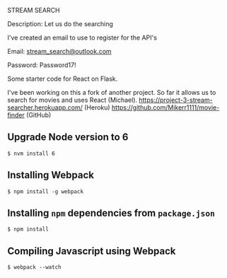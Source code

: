STREAM SEARCH

Description:
Let us do the searching


I've created an email to use to register for the API's

Email:
stream_search@outlook.com

Password:
Password17!

Some starter code for React on Flask.

I've been working on this a fork of another project. So far it allows us to search for movies and uses React (Michael). 
https://project-3-stream-searcher.herokuapp.com/ (Heroku) 
https://github.com/Mikerr1111/movie-finder (GitHub)   

## Upgrade Node version to 6

```$ nvm install 6```

## Installing Webpack

```$ npm install -g webpack```

## Installing `npm` dependencies from `package.json`

```$ npm install```

## Compiling Javascript using Webpack

```$ webpack --watch```
